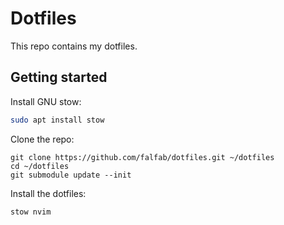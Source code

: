 # Dotfiles

This repo contains my dotfiles.

## Getting started

Install GNU stow:

```sh
sudo apt install stow
```

Clone the repo:

```
git clone https://github.com/falfab/dotfiles.git ~/dotfiles
cd ~/dotfiles
git submodule update --init
```

Install the dotfiles:

```
stow nvim
```


